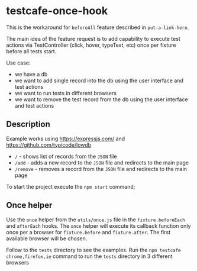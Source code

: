 # testcafe-once-hook

This is the workaround for `beforeAll` feature described in `put-a-link-here`.

The main idea of the feature request is to add capability to execute test actions via TestController (click, hover, typeText, etc) once per fixture before all tests start.

Use case:
- we have a db
- we want to add single record into the db using the user interface and test actions
- we want to run tests in different browsers
- we want to remove the test record from the db using the user interface and test actions


## Description
Example works using https://expressjs.com/ and https://github.com/typicode/lowdb

- `/` - shows list of records from the `JSON` file
- `/add` - adds a new record to the `JSON` file and redirects to the main page
- `/remove` - removes a record from the `JSON` file and redirects to the main page

To start the project execute the `npm start` command;

## Once helper
Use the `once` helper from the `utils/once.js` file in the `fixture.beforeEach` and `afterEach` hooks.
The `once` helper will execute its callback function only once per a browser for `fixture.before` and `fixture.after`. The first available browser will be chosen.

Follow to the `tests` directory to see the examples.
Run the `npm testcafe chrome,firefox,ie` command to run the `tests` directory in 3 different browsers

